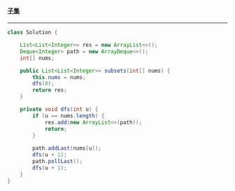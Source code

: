 #### <a href="https://leetcode.cn/problems/subsets/">子集</a>

-----------------

```java
class Solution {

    List<List<Integer>> res = new ArrayList<>();
    Deque<Integer> path = new ArrayDeque<>();
    int[] nums;

    public List<List<Integer>> subsets(int[] nums) {
        this.nums = nums;
        dfs(0);
        return res;
    }

    private void dfs(int u) {
        if (u == nums.length) {
            res.add(new ArrayList<>(path));
            return;
        }
        
        path.addLast(nums[u]);
        dfs(u + 1);
        path.pollLast();
        dfs(u + 1);
    }
}
```


